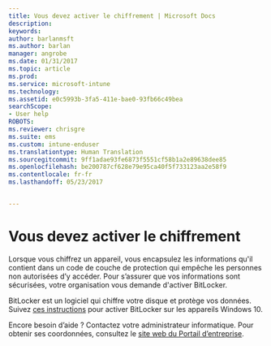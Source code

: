```yaml
---
title: Vous devez activer le chiffrement | Microsoft Docs
description: 
keywords: 
author: barlanmsft
ms.author: barlan
manager: angrobe
ms.date: 01/31/2017
ms.topic: article
ms.prod: 
ms.service: microsoft-intune
ms.technology: 
ms.assetid: e0c5993b-3fa5-411e-bae0-93fb66c49bea
searchScope:
- User help
ROBOTS: 
ms.reviewer: chrisgre
ms.suite: ems
ms.custom: intune-enduser
ms.translationtype: Human Translation
ms.sourcegitcommit: 9ff1adae93fe6873f5551cf58b1a2e89638dee85
ms.openlocfilehash: be200787cf628e79e95ca40f5f733123aa2e58f9
ms.contentlocale: fr-fr
ms.lasthandoff: 05/23/2017


---
```

# <a name="you-need-to-enable-encryption"></a>Vous devez activer le chiffrement

Lorsque vous chiffrez un appareil, vous encapsulez les informations qu'il contient dans un code de couche de protection qui empêche les personnes non autorisées d’y accéder. Pour s’assurer que vos informations sont sécurisées, votre organisation vous demande d'activer BitLocker.

BitLocker est un logiciel qui chiffre votre disque et protège vos données. Suivez [ces instructions](https://gallery.technet.microsoft.com/How-to-turn-on-BitLocker-34294d3d) pour activer BitLocker sur les appareils Windows 10.

Encore besoin d’aide ? Contactez votre administrateur informatique. Pour obtenir ses coordonnées, consultez le [site web du Portail d’entreprise](http://portal.manage.microsoft.com).

